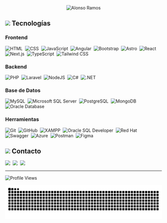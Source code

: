 <div align="center">
	<img src="https://readme-typing-svg.herokuapp.com?font=Architects+Daughter&color=%230afe9d&size=50&center=true&vCenter=true&height=70&width=1000&lines=Hola!+soy+Alonso+Ramos;Estudiante+de+Ingeniería+de+Software;Desarrollador+Full+Stack;Bienvenid@+a+mi+perfil!" alt="Alonso Ramos"></img>
</div>

## <img src="https://media2.giphy.com/media/QssGEmpkyEOhBCb7e1/giphy.gif?cid=ecf05e47a0n3gi1bfqntqmob8g9aid1oyj2wr3ds3mg700bl&rid=giphy.gif" width ="20"> Tecnologías

### Frontend
![HTML](https://img.shields.io/badge/html-%23E34F26.svg?style=for-the-badge&logo=html5&logoColor=white)&nbsp;
![CSS](https://img.shields.io/badge/CSS-663399?style=for-the-badge)&nbsp;
![JavaScript](https://img.shields.io/badge/javascript-%23323330.svg?style=for-the-badge&logo=javascript&logoColor=%23F7DF1E)&nbsp;
![Angular](https://img.shields.io/badge/angular-%23DD0031.svg?style=for-the-badge&logo=angular&logoColor=white)&nbsp;
![Bootstrap](https://img.shields.io/badge/bootstrap-%23563D7C.svg?style=for-the-badge&logo=bootstrap&logoColor=white)&nbsp;
![Astro](https://img.shields.io/badge/Astro-fff?style=for-the-badge&logo=astro&logoColor=FF620A&color=352563)&nbsp;
![React](https://img.shields.io/badge/react-61DAFB.svg?style=for-the-badge&logo=react&logoColor=black)&nbsp;
![Next.js](https://img.shields.io/badge/Next.js-black?style=for-the-badge&logo=next.js&logoColor=white)&nbsp;
![TypeScript](https://img.shields.io/badge/TypeScript-007ACC?style=for-the-badge&logo=typescript&logoColor=white)&nbsp;
![Tailwind CSS](https://img.shields.io/badge/Tailwind%20CSS-ffffff?style=for-the-badge&logo=tailwindcss&logoColor=38bdf8)&nbsp;

### Backend
![PHP](https://img.shields.io/badge/php-%23777BB4.svg?style=for-the-badge&logo=php&logoColor=white)&nbsp;
![Laravel](https://img.shields.io/badge/Laravel-FF2D20?style=for-the-badge&logo=laravel&logoColor=white)&nbsp;
![NodeJS](https://img.shields.io/badge/Node.js-43853D?style=for-the-badge&logo=node.js&logoColor=white)&nbsp;
![C#](https://img.shields.io/badge/c%23-%239512ff.svg?style=for-the-badge)&nbsp;
![.NET](https://img.shields.io/badge/.NET-%23512BD4.svg?style=for-the-badge&logo=.net&logoColor=white)&nbsp;

### Base de Datos
![MySQL](https://img.shields.io/badge/MySQL-005C84?style=for-the-badge&logo=mysql&logoColor=white)&nbsp;
![Microsoft SQL Server](https://img.shields.io/badge/Microsoft%20SQL%20Server-CC2927?style=for-the-badge)&nbsp;
![PostgreSQL](https://img.shields.io/badge/PostgreSQL-316192?style=for-the-badge&logo=postgresql&logoColor=white)&nbsp;
![MongoDB](https://img.shields.io/badge/MongoDB-4EA94B?style=for-the-badge&logo=mongodb&logoColor=white)&nbsp;
![Oracle Database](https://img.shields.io/badge/Oracle%20Database-F80000?style=for-the-badge)&nbsp;

### Herramientas
![Git](https://img.shields.io/badge/git-%23F05033.svg?style=for-the-badge&logo=git&logoColor=white)&nbsp;
![GitHub](https://img.shields.io/badge/github-%2324292e.svg?&style=for-the-badge&logo=github&logoColor=white)&nbsp;
![XAMPP](https://img.shields.io/badge/Xampp-F37623?style=for-the-badge&logo=xampp&logoColor=white)&nbsp;
![Oracle SQL Developer](https://img.shields.io/badge/Oracle%20SQL%20Developer-F80000?style=for-the-badge)&nbsp;
![Red Hat](https://img.shields.io/badge/Red%20Hat-EE0000?style=for-the-badge&logo=redhat&logoColor=white)&nbsp;
![Swagger](https://img.shields.io/badge/-Swagger-%23Clojure?style=for-the-badge&logo=swagger&logoColor=white)&nbsp;
![Azure](https://img.shields.io/badge/Azure-0078D4?style=for-the-badge)&nbsp;
![Postman](https://img.shields.io/badge/Postman-FF6C37?style=for-the-badge&logo=postman&logoColor=white)&nbsp;
![Figma](https://img.shields.io/badge/figma-%23F24E1E.svg?style=for-the-badge&logo=figma&logoColor=white)&nbsp;

## <img src="https://media.giphy.com/media/lTRK8EYSTi9JsOCr6T/giphy.gif" width ="25"> Contacto

<a href="https://www.linkedin.com/in/josealonsoramosramos/" target="_blank"><img src="https://raw.githubusercontent.com/UjwalKandi/UjwalKandi/changes-to-readme/svg/linkedin%20rect.svg"></img></a>&nbsp;
<a target="_blank" href="mailto:jose.alonso.ramos.ramos@gmail.com"><img src="https://img.shields.io/badge/Gmail-white?style=for-the-badge&logo=gmail&logoColor=red"></img></a>&nbsp;
<a href="https://alonsoramos.netlify.app/"><img src="https://img.shields.io/badge/portfolio-000000?style=for-the-badge&logo=about.me&logoColor=white"></a>

---

![Profile Views](https://api.visitorbadge.io/api/visitors?path=https%3A%2F%2Fgithub.com%2Falonsoramoss&label=profile%20views&labelColor=%23555555&countColor=%2312c300)

<p align="center">
	<picture>
		<source media="(prefers-color-scheme: dark)" srcset="https://raw.githubusercontent.com/alonsoramoss/alonsoramoss/output/github-contribution-grid-snake-dark.svg">
		<source media="(prefers-color-scheme: light)" srcset="https://raw.githubusercontent.com/alonsoramoss/alonsoramoss/output/github-contribution-grid-snake.svg">
		<img alt="github contribution grid snake animation" src="https://raw.githubusercontent.com/alonsoramoss/alonsoramoss/output/github-contribution-grid-snake.svg">
	</picture>
</p>
